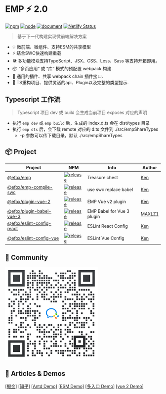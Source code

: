 # EMP ⚡ 2.0
<a href="https://www.npmjs.com/package/@efox/emp"><img src="https://img.shields.io/npm/v/@efox/emp.svg" alt="npm"></a>
<a href="https://emp2.netlify.app"><img src="https://img.shields.io/node/v/@efox/emp.svg" alt="node"></a>
<a href="https://emp2.netlify.app"><img src="https://img.shields.io/badge/EMP.Document-v2-blue" alt="document"></a>
[![Netlify Status](https://api.netlify.com/api/v1/badges/bc7171f1-19e3-47df-9728-9bf50906475a/deploy-status)](https://app.netlify.com/sites/emp2/deploys)

> 基于下一代构建实现微前端解决方案
+ 💡 微前端、微组件、支持ESM的共享模型
+ ⚡️ 结合SWC快速构建重载
+ 🛠️ 多功能模块支持TypeScript、JSX、CSS、Less、Sass 等支持开箱即用。
+ 📦 “多页应用” 或 “库” 模式的预配置 webpack 构建.
+ 🔩 通用的插件、共享 webpack chain 插件接口.
+ 🔑 TS重构项目、提供灵活的api、Plugin以及完整的类型提示.

## Typescript 工作流
> Typescript 项目 dev 或 build 会生成当前项目 exposes 对应的声明
+ 执行 `emp dev` 或 `emp build` 后，生成的 index.d.ts 会在 dist/types 目录
+ 执行 `emp dts` 后，会下载 remote 对应的 d.ts 文件到 ./src/empShareTypes
  + -p 参数可以传下载目录，默认 ./src/empShareTypes

## 📦 Project
|Project|NPM|Info|Author|
|---|---|---|---|
|[@efox/emp](packages/emp)|[![release](https://img.shields.io/npm/v/@efox/emp.svg)](https://www.npmjs.com/package/@efox/emp)|Treasure chest|[Ken](https://github.com/ckken)|
|[@efox/emp-compile-swc](packages/compile-swc)|[![release](https://img.shields.io/npm/v/@efox/emp-compile-swc.svg)](https://www.npmjs.com/package/@efox/emp-compile-swc)|use swc replace babel|[Ken](https://github.com/ckken)|
|[@efox/plugin-vue-2](packages/plugin-vue-2)|[![release](https://img.shields.io/npm/v/@efox/plugin-vue-2)](https://www.npmjs.com/package/@efox/plugin-vue-2)| EMP Vue v2 plugin|[Ken](https://github.com/ckken)|
|[@efox/plugin-babel-vue-3](packages/plugin-babel-vue-3)|[![release](https://img.shields.io/npm/v/@efox/plugin-babel-vue-3)](https://www.npmjs.com/package/@efox/plugin-babel-vue-3)| EMP Babel for Vue 3 plugin|[MAXLZ1](https://github.com/MAXLZ1)|
|[@efox/eslint-config-react](packages/eslint-config-react)|[![release](https://img.shields.io/npm/v/@efox/eslint-config-react.svg)](https://www.npmjs.com/package/@efox/eslint-config-react)|ESLint React Config|[Ken](https://github.com/ckken)|
|[@efox/eslint-config-vue](packages/eslint-config-vue)|[![release](https://img.shields.io/npm/v/@efox/eslint-config-vue.svg)](https://www.npmjs.com/package/@efox/eslint-config-vue)|ESLint Vue Config|[Ken](https://github.com/ckken)|


## 👬 Community

<img src="docs/img/contact_me_qr.png" width="300" />

## 📖 Articles & Demos
<a href="https://juejin.cn/user/483440843559406/posts">[掘金]</a>
<a href="https://www.zhihu.com/column/efoxteam">[知乎]</a>
<a href="projects/antd-base">[Antd Demo]</a>
<a href="projects/demo">[ESM Demo]</a>
<a href="projects/multi-entries-app">[多入口 Demo]</a>
<a href="projects/vue-2-base">[vue 2 Demo]</a>
